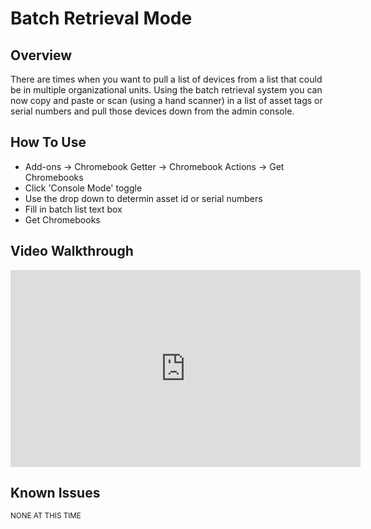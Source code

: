 # Batch Retrieval Mode

## Overview

There are times when you want to pull a list of devices from a list that could be in multiple organizational units. Using the batch retrieval system you can now copy and paste or scan (using a hand scanner) in a list of asset tags or serial numbers and pull those devices down from the admin console.

## How To Use

* Add-ons -> Chromebook Getter -> Chromebook Actions -> Get Chromebooks
* Click 'Console Mode' toggle
* Use the drop down to determin asset id or serial numbers
* Fill in batch list text box
* Get Chromebooks


## Video Walkthrough

<iframe width="560" height="315" src="https://www.youtube.com/embed/GpRnAyHuJg0" frameborder="0" allow="accelerometer; autoplay; encrypted-media; gyroscope; picture-in-picture" allowfullscreen></iframe>


## Known Issues

<sup>NONE AT THIS TIME</sup>